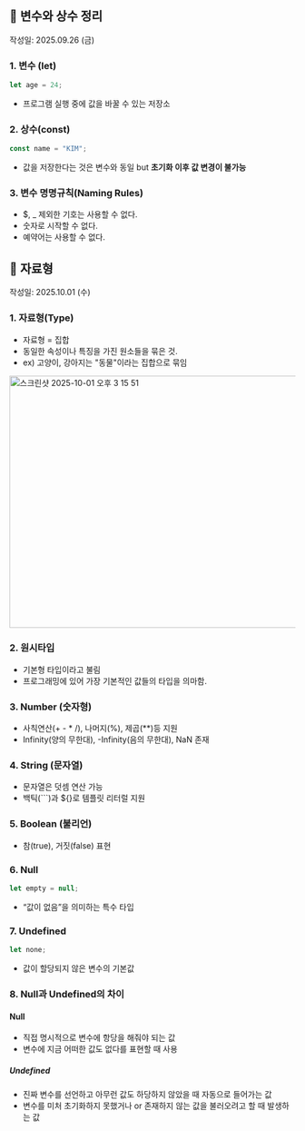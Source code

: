 ## 📘 변수와 상수 정리
작성일: 2025.09.26 (금)

### 1. 변수 (let)
```javascript
let age = 24;
```
- 프로그램 실행 중에 값을 바꿀 수 있는 저장소

### 2. 상수(const)
```javascript
const name = "KIM";
```
- 값을 저장한다는 것은 변수와 동일 but **초기화 이후 값 변경이 불가능**

### 3. 변수 명명규칙(Naming Rules)
- $, _ 제외한 기호는 사용할 수 없다.
- 숫자로 시작할 수 없다.
- 예약어는 사용할 수 없다.

## 📘 자료형
작성일: 2025.10.01 (수)

### 1. 자료형(Type)
- 자료형 = 집합
- 동일한 속성이나 특징을 가진 원소들을 묶은 것.
- ex) 고양이, 강아지는 "동물"이라는 집합으로 묶임

<img width="716" height="444" alt="스크린샷 2025-10-01 오후 3 15 51" src="https://github.com/user-attachments/assets/1ad3fc9f-71a1-44e4-b460-948a110edbdf" />

### 2. 원시타입
- 기본형 타입이라고 불림
- 프로그래밍에 있어 가장 기본적인 값들의 타입을 의마함.

### 3. Number (숫자형)
- 사칙연산(+ - * /), 나머지(%), 제곱(**)등 지원
- Infinity(양의 무한대), -Infinity(음의 무한대), NaN 존재

### 4. String (문자열)
- 문자열은 덧셈 연산 가능
- 백틱(```)과 ${}로 템플릿 리터럴 지원

### 5. Boolean (불리언)
- 참(true), 거짓(false) 표현

### 6. Null
```javascript
let empty = null;
```
- “값이 없음”을 의미하는 특수 타입

### 7. Undefined
```javascript
let none;
```
- 값이 할당되지 않은 변수의 기본값

### 8. Null과 Undefined의 차이
#### Null
- 직접 명시적으로 변수에 항당을 해줘야 되는 값
- 변수에 지금 어떠한 값도 없다를 표현할 때 사용
##### Undefined
- 진짜 변수를 선언하고 아무런 값도 하당하지 않았을 때 자동으로 들어가는 값
- 변수를 미처 초기화하지 못했거나 or 존재하지 않는 값을 불러오려고 할 때 발생하는 값
